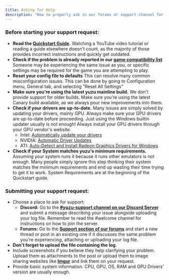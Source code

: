 ```yaml
---
title: Asking for Help
description: "How to properly ask in our forums or support channel for assistance."
---
```


### Before starting your support request:
* **Read the [Quickstart Guide](https://yuzu-emu.org/help/quickstart/).** Watching a YouTube video tutorial or reading a guide elsewhere doesn't count, as the majority of those provides incorrect instructions and quickly get outdated.
* **Check if the problem is already reported in our [game compatibility list](https://yuzu-emu.org/game/)** Someone may be experiencing the same issue as you, or specific settings may be required for the game you are attempting to play.
* **Reset your config file to defaults** This can resolve many common misconfiguration issues. This can be done by going to Configuration menu, General tab, and selecting "Reset All Settings"
* **Make sure you're using the latest yuzu mainline build.** We don't provide support for older builds. Make sure you're using the latest Canary build available, as we always pour new improvements into them.
* **Check if your drivers are up-to-date.** Many issues are simply solved by updating your drivers, mainly GPU. Always make sure your GPU drivers are up-to-date before proceeding. Just using the Windows builtin updater usually is not enough! Always install your GPU drivers through your GPU vendor's website.
    * Intel: [Automatically update your drivers](https://downloadcenter.intel.com/product/80939/Graphics-Drivers)
    * NVIDIA: [Automatic Driver Updates](https://www.geforce.com/drivers)
    * ATI: [Auto-Detect and Install Radeon Graphics Drivers for Windows](https://www.amd.com/en/support)
* **Check if your System matches yuzu's minimum requirements.** Assuming your system runs it because it runs other emulators is not enough. Many people simply ignore this step thinking their system matches the minimum requirements and end up wasting their time trying to get it to work. System Requirements are at the beginning of the Quickstart guide.

### Submitting your support request:
* Choose a place to ask for support:
    * **Discord:** Go to the [**#yuzu-support channel on our Discord Server**](https://discord.gg/u77vRWY) and submit a message describing your issue alongside uploading your log file. Remember to read the #welcome channel for instructions on how to join the server.
    * **Forums:** Go to the [**Support section of our forums**](https://community.citra-emu.org/c/yuzu-support) and start a new thread or post in an existing one if it discusses the same problem you're experiencing, attaching or uploading your log file.
* **Don't forget to upload the file containing the log.**
* Include screenshots if you believe they help clarifying your problem. Upload them as attachments to the post or upload them to image sharing websites like [**Imgur**](http://imgur.com/) and link them on your request.
* Provide basic system information. CPU, GPU, OS, RAM and GPU Drivers' version are usually enough.
